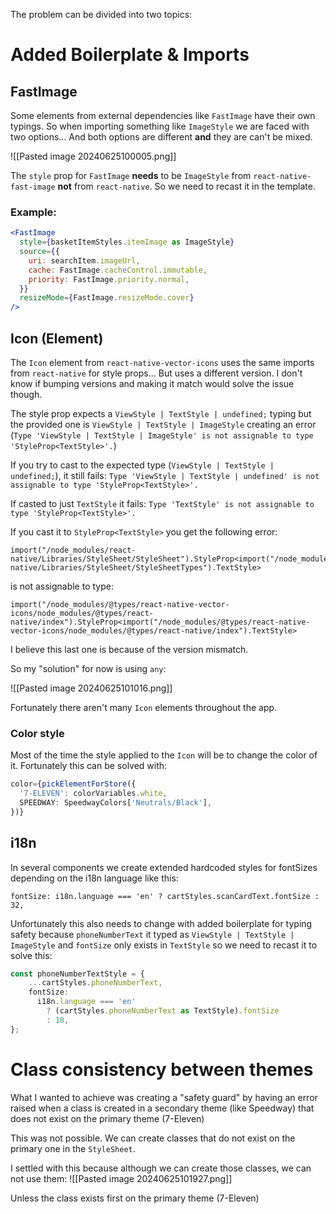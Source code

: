 The problem can be divided into two topics:

# Added Boilerplate & Imports

## FastImage
Some elements from external dependencies like `FastImage` have their own typings. So when importing something like `ImageStyle` we are faced with two options... And both options are different **and** they are can't be mixed.

![[Pasted image 20240625100005.png]]

The `style` prop for `FastImage` **needs** to be `ImageStyle` from `react-native-fast-image` **not** from `react-native`. So we need to recast it in the template.

### Example:

```jsx
<FastImage
  style={basketItemStyles.itemImage as ImageStyle}
  source={{
	uri: searchItem.imageUrl,
	cache: FastImage.cacheControl.immutable,
	priority: FastImage.priority.normal,
  }}
  resizeMode={FastImage.resizeMode.cover}
/>
```

## Icon (Element)

The `Icon` element from `react-native-vector-icons` uses the same imports from `react-native` for style props... But uses a different version. I don't know if bumping versions and making it match would solve the issue though.

The style prop expects a `ViewStyle | TextStyle | undefined;` typing but the provided one is `ViewStyle | TextStyle | ImageStyle` creating an error (`Type 'ViewStyle | TextStyle | ImageStyle' is not assignable to type 'StyleProp<TextStyle>'.`)

If you try to cast to the expected type (`ViewStyle | TextStyle | undefined;`), it still fails: `Type 'ViewStyle | TextStyle | undefined' is not assignable to type 'StyleProp<TextStyle>'.`

If casted to just `TextStyle` it fails: `Type 'TextStyle' is not assignable to type 'StyleProp<TextStyle>'.`

If you cast it to `StyleProp<TextStyle>` you get the following error:

```
import("/node_modules/react-native/Libraries/StyleSheet/StyleSheet").StyleProp<import("/node_modules/react-native/Libraries/StyleSheet/StyleSheetTypes").TextStyle>
```

is not assignable to type:

```
import("/node_modules/@types/react-native-vector-icons/node_modules/@types/react-native/index").StyleProp<import("/node_modules/@types/react-native-vector-icons/node_modules/@types/react-native/index").TextStyle>
```

I believe this last one is because of the version mismatch.

So my "solution" for now is using `any`:

![[Pasted image 20240625101016.png]]

Fortunately there aren't many `Icon` elements throughout the app.

### Color style

Most of the time the style applied to the `Icon` will be to change the color of it. Fortunately this can be solved with:

```typescript
color={pickElementForStore({
  '7-ELEVEN': colorVariables.white,
  SPEEDWAY: SpeedwayColors['Neutrals/Black'],
})}
```


## i18n

In several components we create extended hardcoded styles for fontSizes depending on the i18n language like this:

```
fontSize: i18n.language === 'en' ? cartStyles.scanCardText.fontSize : 32,
```

Unfortunately this also needs to change with added boilerplate for typing safety because `phoneNumberText` it typed as `ViewStyle | TextStyle | ImageStyle` and `fontSize` only exists in `TextStyle` so we need to recast it to solve this:

```typescript
const phoneNumberTextStyle = {
	...cartStyles.phoneNumberText,
	fontSize:
	  i18n.language === 'en'
		? (cartStyles.phoneNumberText as TextStyle).fontSize
		: 18,
};
```


# Class consistency between themes

What I wanted to achieve was creating a "safety guard" by having an error raised when a class is created in a secondary theme (like Speedway) that does not exist on the primary theme (7-Eleven)

This was not possible. We can create classes that do not exist on the primary one in the `StyleSheet`.

I settled with this because although we can create those classes, we can not use them:
![[Pasted image 20240625101927.png]]

Unless the class exists first on the primary theme (7-Eleven)


